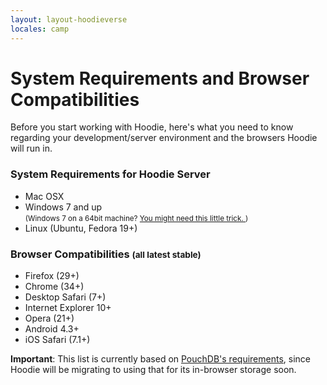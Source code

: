```yaml
---
layout: layout-hoodieverse
locales: camp
---
```


# System Requirements and Browser Compatibilities

Before you start working with Hoodie, here's what you need to know regarding your development/server environment and the browsers Hoodie will run in.

### System Requirements for Hoodie Server
- Mac OSX
- Windows 7 and up<br />
<small>(Windows 7 on a 64bit machine? <a href="http://faq.hood.ie/#/question/38210291" target="_blank"> You might need this little trick. </a> )</small>
- Linux (Ubuntu, Fedora 19+)

### Browser Compatibilities <small>(all latest stable)</small>

* Firefox (29+)
* Chrome (34+)
* Desktop Safari (7+)
* Internet Explorer 10+
* Opera (21+)
* Android 4.3+
* iOS Safari (7.1+)

**Important**: This list is currently based on [PouchDB's requirements](http://pouchdb.com/learn.html), since Hoodie will be migrating to using that for its in-browser storage soon.

